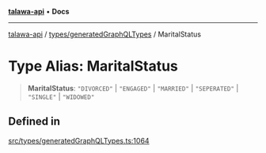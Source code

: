 [**talawa-api**](../../../README.md) • **Docs**

***

[talawa-api](../../../modules.md) / [types/generatedGraphQLTypes](../README.md) / MaritalStatus

# Type Alias: MaritalStatus

> **MaritalStatus**: `"DIVORCED"` \| `"ENGAGED"` \| `"MARRIED"` \| `"SEPERATED"` \| `"SINGLE"` \| `"WIDOWED"`

## Defined in

[src/types/generatedGraphQLTypes.ts:1064](https://github.com/PalisadoesFoundation/talawa-api/blob/fe65d855b3d1e3e4af621340e7e8bfa0325634c1/src/types/generatedGraphQLTypes.ts#L1064)
